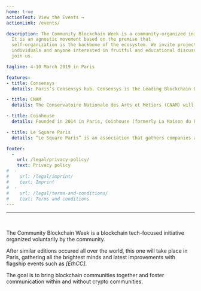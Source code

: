 ```yaml
---
home: true
actionText: View the Events →
actionLink: /events/

description: The Community Blockchain Week is a community-organized initiative.
  It is an agnostic movement based on the premise that
  self-organization is the backbone of the ecosystem. We invite projects,
  individuals and anyone interested in fruitful and educational discussions to
  join us.

tagline: 4-10 March 2019 in Paris

features:
- title: Consensys
  details: Paris’s Consensys hub. Consensys is the Leading Blockchain Development Studio in the World. Present in 6continents, it is counting 1000+ employees and 50+ startups (spokes), the French office is one of its European hub. 

- title: CNAM
  details: The Conservatoire Nationale des Arts et Métiers (CNAM) will host EthCC. At the center of Paris, CNAM features 4 massive amphitheatres, workshop rooms and... a church.

- title: Coinhouse
  details: Founded in 2014 in Paris, Coinhouse (formerly La Maison du Bitcoin) is a pioneer in cryptoassets investments. Both an online platform and a brick-and-mortar location, they are a trusted partner for individuals and institutional investors looking to analyse, acquire, sell, and securely store cryptoassets.

- title: Le Square Paris
  details: “Le Square Paris” is an association that gathers companies and groups in order to explore the future of work and mobility.

footer:
  -
    url: /legal/privacy-policy/
    text: Privacy policy
#  -
#    url: /legal/imprint/
#    text: Imprint
#  -
#    url: /legal/terms-and-conditions/
#    text: Terms and conditions
---
```


<hr /><br /> 

The Community Blockchain Week is a blockchain tech-focused initiative organized voluntarily by the community.

After similar editions occured all over the world, this one will take place in Paris, gathering all the brightest minds and latest improvements with flagship events such as _[EthCC]_.

The goal is to bring blockchain communities together and foster communication within and without crypto communities.

<br />
